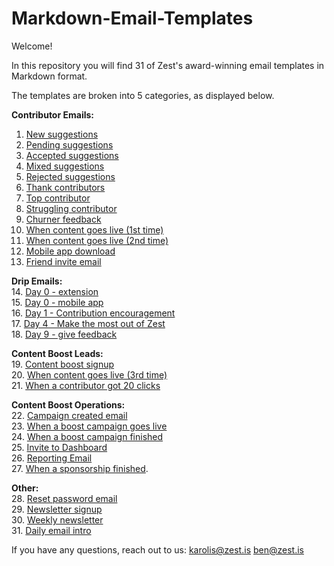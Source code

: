 # Markdown-Email-Templates

Welcome!

In this repository you will find 31 of Zest's award-winning email templates in Markdown format.

The templates are broken into 5 categories, as displayed below.

**Contributor Emails:**
1. [New suggestions](https://github.com/zestis/Markdown-Email-Templates/blob/master/New%20Suggestions.md)
2. [Pending suggestions](https://github.com/zestis/Markdown-Email-Templates/blob/master/Pending%20Suggestions.md)
3. [Accepted suggestions](https://github.com/zestis/Markdown-Email-Templates/blob/master/Accepted%20Suggestions.md)
4. [Mixed suggestions](https://github.com/zestis/Markdown-Email-Templates/blob/master/Mixed%20Suggestions.md)
5. [Rejected suggestions](https://github.com/zestis/Markdown-Email-Templates/blob/master/Rejected%20Suggestions.md)
6. [Thank contributors](https://github.com/zestis/Markdown-Email-Templates/blob/master/Thank%20Contributors.md)
7. [Top contributor](https://github.com/zestis/Markdown-Email-Templates/blob/master/Top%20Contributor.md)
8. [Struggling contributor](https://github.com/zestis/Markdown-Email-Templates/blob/master/Struggling%20contributor.md)
9. [Churner feedback](https://github.com/zestis/Markdown-Email-Templates/blob/master/Churner%20feedback.md)
10. [When content goes live (1st time)](https://github.com/zestis/Markdown-Email-Templates/blob/master/When%20Content%20Goes%20Live%20-%20First%20Time.md)
11. [When content goes live (2nd time)](https://github.com/zestis/Markdown-Email-Templates/blob/master/When%20Content%20Goes%20Live%20-%20Second%20Time.md)
12. [Mobile app download](https://github.com/zestis/Markdown-Email-Templates/blob/master/Mobile%20app%20download.md)
13. [Friend invite email](https://github.com/zestis/Markdown-Email-Templates/blob/master/Friend%20invite%20email.md)

**Drip Emails:**  
14. [Day 0 - extension](https://github.com/zestis/Markdown-Email-Templates/blob/master/Day%200%20-%20Extension.md)  
15. [Day 0 - mobile app](https://github.com/zestis/Markdown-Email-Templates/blob/master/Day%200%20-%20Mobile%20App.md)  
16. [Day 1 - Contribution encouragement](https://github.com/zestis/Markdown-Email-Templates/blob/master/Day%201%20-%20Contribution%20Encouragement.md)  
17. [Day 4 - Make the most out of Zest](https://github.com/zestis/Markdown-Email-Templates/blob/master/Day%204%20-%20Make%20the%20most%20out%20of%20Zest.md)    
18. [Day 9 - give feedback](https://github.com/zestis/Markdown-Email-Templates/blob/master/Day%209%20-%20give%20feedback.md)  

**Content Boost Leads:**  
19. [Content boost signup](https://github.com/zestis/Markdown-Email-Templates/blob/master/Content%20boost%20signup.md)   
20. [When content goes live (3rd time)](https://github.com/zestis/Markdown-Email-Templates/blob/master/When%20Content%20Goes%20Live%20-%20Third%20Time.md)  
21. [When a contributor got 20 clicks](https://github.com/zestis/Markdown-Email-Templates/blob/master/When%20a%20contributor%20got%2020%20clicks.md)    

**Content Boost Operations:**  
22. [Campaign created email](https://github.com/zestis/Markdown-Email-Templates/blob/master/Campaign%20created%20email.md)  
23. [When a boost campaign goes live](https://github.com/zestis/Markdown-Email-Templates/blob/master/When%20a%20boost%20campaign%20goes%20live.md)  
24. [When a boost campaign finished](https://github.com/zestis/Markdown-Email-Templates/blob/master/When%20a%20boost%20campaign%20finished.md)  
25. [Invite to Dashboard](https://github.com/zestis/Markdown-Email-Templates/blob/master/Invite%20to%20Dashboard.md)  
26. [Reporting Email](https://github.com/zestis/Markdown-Email-Templates/blob/master/Reporting%20Email.md)  
27. [When a sponsorship finished](https://github.com/zestis/Markdown-Email-Templates/blob/master/When%20a%20sponsorship%20finished.md). 

**Other:**  
28. [Reset password email](https://github.com/zestis/Markdown-Email-Templates/blob/master/Reset%20password%20email.md)  
29. [Newsletter signup](https://github.com/zestis/Markdown-Email-Templates/blob/master/Newsletter%20signup.md)  
30. [Weekly newsletter](https://github.com/zestis/Markdown-Email-Templates/blob/master/Weekly%20Newsletter.md)  
31. [Daily email intro](https://github.com/zestis/Markdown-Email-Templates/blob/master/Daily%20email%20intro.md)  


If you have any questions, reach out to us:
karolis@zest.is
ben@zest.is
